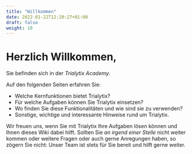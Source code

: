```yaml
---
title: "Willkommen"
date: 2022-01-22T12:20:27+01:00
draft: false
weight: 10
---
```


# Herzlich Willkommen,

Sie befinden sich in der _Trialytix Academy_.

Auf den folgenden Seiten erfahren Sie:

- Welche Kernfunktionen bietet Trialytix?
- Für welche Aufgaben können Sie Trialytix einsetzen?
- Wo finden Sie diese Funktionalitäten und wie sind sie zu verwenden?
- Sonstige, wichtige und interessante Hinweise rund um Trialytix.

Wir freuen uns, wenn Sie mit Trialytix Ihre Aufgaben lösen können und Ihnen dieses Wiki dabei hilft.
Sollten Sie _an irgend einer Stelle_ nicht weiter kommen oder weitere Fragen oder auch gerne Anregungen haben, so zögern Sie nicht: Unser Team ist stets für Sie bereit und hilft gerne weiter.